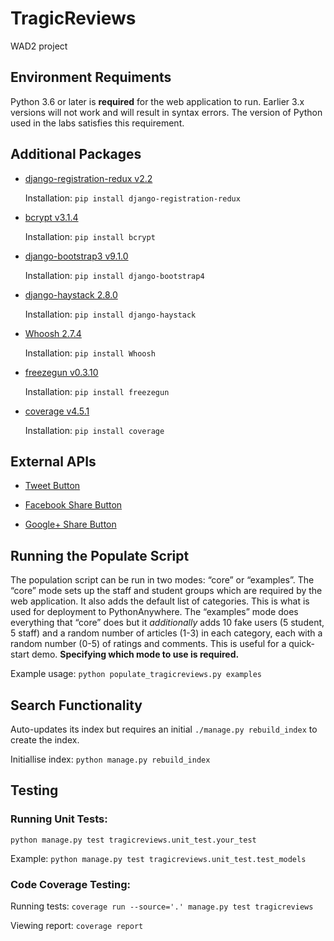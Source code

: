 # TragicReviews
WAD2 project

## Environment Requiments
Python 3.6 or later is __required__ for the web application to run. Earlier 3.x versions will not work and will result in syntax errors. The version of Python used in the labs satisfies this requirement.

## Additional Packages 
* [django-registration-redux v2.2](https://django-registration-redux.readthedocs.io/en/latest/index.html)

  Installation: `pip install django-registration-redux`

* [bcrypt v3.1.4](https://pypi.python.org/pypi/bcrypt/3.1.4)

  Installation: `pip install bcrypt`

* [django-bootstrap3 v9.1.0](https://pypi.python.org/pypi/django-bootstrap3/9.1.0)

  Installation: `pip install django-bootstrap4`

* [django-haystack 2.8.0](http://haystacksearch.org)

  Installation: `pip install django-haystack`

* [Whoosh 2.7.4](https://pypi.python.org/pypi/Whoosh/2.7.4)

  Installation: `pip install Whoosh`

* [freezegun v0.3.10](https://github.com/spulec/freezegun)

  Installation: `pip install freezegun`

* [coverage v4.5.1](https://coverage.readthedocs.io/en/coverage-4.5.1/)

  Installation: `pip install coverage`

## External APIs

* [Tweet Button](https://dev.twitter.com/web/tweet-button)

* [Facebook Share Button](https://developers.facebook.com/docs/plugins/share-button)

* [Google+ Share Button](https://developers.google.com/+/web/share/)

## Running the Populate Script
The population script can be run in two modes: “core” or “examples”. The “core” mode sets up the staff and student groups which are required by the web application. It also adds the default list of categories. This is what is used for deployment to PythonAnywhere. The “examples” mode does everything that “core” does but it _additionally_ adds 10 fake users (5 student, 5 staff) and a random number of articles (1-3) in each category, each with a random number (0-5) of ratings and comments. This is useful for a quick-start demo. __Specifying which mode to use is required.__

Example usage: `python populate_tragicreviews.py examples`

## Search Functionality
Auto-updates its index but requires an initial `./manage.py rebuild_index` to create the index.

Initiallise index: `python manage.py rebuild_index`

## Testing
### Running Unit Tests:
`python manage.py test tragicreviews.unit_test.your_test`

Example:
`python manage.py test tragicreviews.unit_test.test_models`


### Code Coverage Testing:
Running tests: `coverage run --source='.' manage.py test tragicreviews`

Viewing report: `coverage report`

